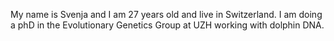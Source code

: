My name is Svenja and I am 27 years old and live in Switzerland. I am doing a phD in the Evolutionary Genetics Group at UZH working with dolphin DNA.
